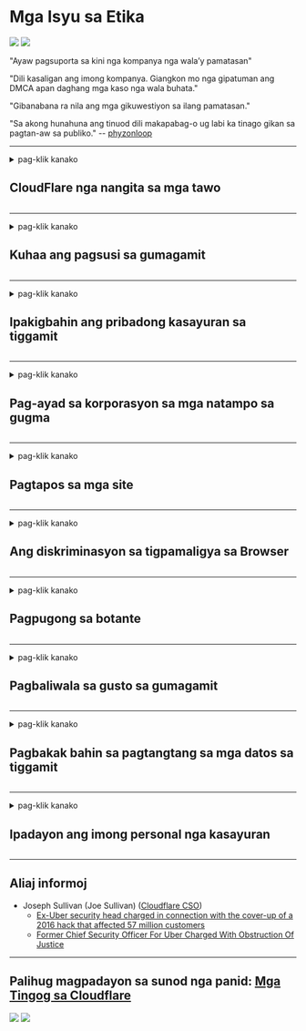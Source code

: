 # Mga Isyu sa Etika

![](https://codeberg.org/crimeflare/cloudflare-tor/media/branch/master/image/itsreallythatbad.jpg)
![](https://codeberg.org/crimeflare/cloudflare-tor/media/branch/master/image/telegram/c81238387627b4bfd3dcd60f56d41626.jpg)

"Ayaw pagsuporta sa kini nga kompanya nga wala’y pamatasan"

"Dili kasaligan ang imong kompanya. Giangkon mo nga gipatuman ang DMCA apan daghang mga kaso nga wala buhata."

"Gibanabana ra nila ang mga gikuwestiyon sa ilang pamatasan."

"Sa akong hunahuna ang tinuod dili makapabag-o ug labi ka tinago gikan sa pagtan-aw sa publiko."  -- [phyzonloop](https://twitter.com/phyzonloop)


---


<details>
<summary>pag-klik kanako

## CloudFlare nga nangita sa mga tawo
</summary>


Ang Cloudflare nagpadalag mga email sa spam sa mga dili tiggamit nga Cloudflare.

- Magpadala lang mga email sa mga suskritor nga mipili
- Kung ang giingon sa gumagamit nga "mohunong", hunong nga ipadala ang email

Yano nga yano. Apan wala’y pagtagad si Cloudflare.
Giingon ni Cloudflare nga ang paggamit sa ilang serbisyo makapahunong sa tanan nga mga spammers o mga nag-atake.
Giunsa naton mapahunong ang Cloudflare nga wala ma-aktibo ang Cloudflare?


| 🖼 | 🖼 |
| --- | --- |
| ![](https://codeberg.org/crimeflare/cloudflare-tor/media/branch/master/image/cfspam01.jpg) | ![](https://codeberg.org/crimeflare/cloudflare-tor/media/branch/master/image/cfspam03.jpg) |
| ![](https://codeberg.org/crimeflare/cloudflare-tor/media/branch/master/image/cfspam02.jpg) | ![](https://codeberg.org/crimeflare/cloudflare-tor/media/branch/master/image/cfspambrittany.jpg)<br>![](https://codeberg.org/crimeflare/cloudflare-tor/media/branch/master/image/cfspamtwtr.jpg) |

</details>

---

<details>
<summary>pag-klik kanako

## Kuhaa ang pagsusi sa gumagamit
</summary>


Ang negatibo nga mga pagsusi sa sensor sa Cloudflare.
Kung nag-post ka mga anti-Cloudflare nga teksto sa Twitter, adunay higayon nga makakuha ka tubag gikan sa empleyado sa Cloudflare nga adunay "Dili, dili kini" mensahe.
Kung nag-post ka usa ka negatibo nga pagsusi sa bisan unsang site sa pagsusi, ila kini sulayan.


| 🖼 | 🖼 |
| --- | --- |
| ![](https://codeberg.org/crimeflare/cloudflare-tor/media/branch/master/image/cfcenrev_01.jpg)<br>![](https://codeberg.org/crimeflare/cloudflare-tor/media/branch/master/image/cfcenrev_02.jpg) | ![](https://codeberg.org/crimeflare/cloudflare-tor/media/branch/master/image/cfcenrev_03.jpg) |

</details>

---

<details>
<summary>pag-klik kanako

## Ipakigbahin ang pribadong kasayuran sa tiggamit
</summary>


Adunay daghang problema sa harasment ang Cloudflare.
Ang Cloudflare nagpaambit sa personal nga kasayuran sa mga nagreklamo bahin sa mga host site.
Usahay gihangyo ka nila nga ihatag ang imong tinuod nga ID.
Kung dili nimo gusto nga maharas, giatake, gipatay o gipatay, mas maayo nga magpalayo ka sa mga website sa Cloudflared.


| 🖼 | 🖼 |
| --- | --- |
| ![](https://codeberg.org/crimeflare/cloudflare-tor/media/branch/master/image/cfdox_what.jpg) | ![](https://codeberg.org/crimeflare/cloudflare-tor/media/branch/master/image/cfdox_swat.jpg) |
| ![](https://codeberg.org/crimeflare/cloudflare-tor/media/branch/master/image/cfdox_kill.jpg) | ![](https://codeberg.org/crimeflare/cloudflare-tor/media/branch/master/image/cfdox_threat.jpg) |
| ![](https://codeberg.org/crimeflare/cloudflare-tor/media/branch/master/image/cfdox_dox.jpg) | ![](https://codeberg.org/crimeflare/cloudflare-tor/media/branch/master/image/cfdox_ex1.jpg)<br>![](https://codeberg.org/crimeflare/cloudflare-tor/media/branch/master/image/cfdox_ex2.jpg) |

</details>

---

<details>
<summary>pag-klik kanako

## Pag-ayad sa korporasyon sa mga natampo sa gugma
</summary>


Ang CloudFlare nangayo alang sa mga natampo sa manggugatagon.
Natingala kaayo nga ang usa ka korporasyon sa Amerika mangayo alang sa gugma nga putli kauban ang mga non-profit nga organisasyon nga adunay maayong mga hinungdan.
Kung gusto nimo ang pag-block sa mga tawo o pag-usik sa oras sa uban, mahimo nimong ipangayo ang pipila ka mga pizza para sa mga empleyado sa Cloudflare.


![](https://codeberg.org/crimeflare/cloudflare-tor/media/branch/master/image/cfdonate.jpg)

</details>

---

<details>
<summary>pag-klik kanako

## Pagtapos sa mga site
</summary>


Unsa ang imong buhaton kung mahulog sa kalit ang imong site?
Adunay mga taho nga ang Cloudflare nagtangtang sa pagsulud sa configure o paghunong sa serbisyo nga wala’y pahimangno, hilom.
Gisugyot namon nga makit-an nimo ang labi ka maayong provider.

![](https://codeberg.org/crimeflare/cloudflare-tor/media/branch/master/image/cftmnt.jpg)

</details>

---

<details>
<summary>pag-klik kanako

## Ang diskriminasyon sa tigpamaligya sa Browser
</summary>


Naghatag ang CloudFlare nga labing maayo nga pagtratar sa mga naggamit sa Firefox samtang gihatagan ang pag-atubang nga pagtratar sa mga tiggamit nga dili Tor-Browser sa Tor.
Ang mga tiggamit sa mga Tor kung kinsa sa tama nga pagdumili sa pagpatuman sa dili libre nga javascript nakadawat usab nga pag-indigay.
Kini nga pag-access dili patas mao ang pag-abuso sa neutrality sa network ug pag-abuso sa gahum.

![](https://codeberg.org/crimeflare/cloudflare-tor/media/branch/master/image/browdifftbcx.gif)

- Wala: Mga Tor Browser, Tuo: Chrome. Parehas nga adres sa IP.

![](https://codeberg.org/crimeflare/cloudflare-tor/media/branch/master/image/browserdiff.jpg)

- Wala: Ang Tor Browser Javascript Disabled, Cookie Enabled
- Sa tuo: Gipagana ang Javascript sa Chrome, Disable sa Cookie

![](https://codeberg.org/crimeflare/cloudflare-tor/media/branch/master/image/cfsiryoublocked.jpg)

- QuteBrowser (menor de edad nga browser) nga wala Tor (Clearnet IP)

| ***Browser*** | ***Pag-access sa pagtambal*** |
| --- | --- |
| Tor Browser (Gipadagan ang Javascript) | gitugotan ang pag-access |
| Firefox (Gipadagan ang Javascript) | pag-access gipakaulawan |
| Chromium (Gipadagan ang Javascript) | pag-access gipakaulawan |
| Chromium or Firefox (Gi-disable ang Javascript) | gidumili ang pag-access |
| Chromium or Firefox (Wala’y kapugong ang Cookie) | gidumili ang pag-access |
| QuteBrowser | gidumili ang pag-access |
| lynx | gidumili ang pag-access |
| w3m | gidumili ang pag-access |
| wget | gidumili ang pag-access |


Ngano nga dili nimo gamiton ang button sa Audio aron masulbad ang dali nga hagit?

Oo, adunay usa ka audio button, apan kini kanunay nga dili molihok sa Tor.
Makuha nimo kini nga mensahe kung gi-klik nimo kini:

```
Sulayi pag-usab sa ulahi
Ang imong computer o network mahimong magpadala mga awtomatikong pangutana.
Aron mapanalipdan ang among mga tiggamit, dili kami makaproseso sa imong hangyo karon.
Alang sa dugang nga mga detalye pagbisita sa among panid nga panid
```

</details>

---

<details>
<summary>pag-klik kanako

## Pagpugong sa botante
</summary>


Ang mga botante sa estado sa US nagparehistro sa pagboto sa katapusan pinaagi sa website sa sekretaryo sa estado sa estado nga ilang gipuy-an.
Ang mga opisina sa sekretaryo nga kontrolado sa Republikano nakiglambigit sa pagpugong sa mga botante pinaagi sa pag-prox sa website sa sekretaryo sa estado pinaagi sa Cloudflare.
Ang mapintas nga pagtratar sa Cloudflare sa mga tiggamit sa Tor, ang posisyon sa MITM ingon usa ka sentralisado nga punto sa pag-monitor sa kalibutan, ug ang makadaot nga papel sa kinatibuk-an naghimo sa mga botante nga magpapili nga magparehistro.
Ang mga Liberal labi na nga nagbaton sa pagkapribado.
Ang mga porma sa pagparehistro sa botante nakolekta ang sensitibo nga kasayuran bahin sa pampulitika nga pagpahiluna sa botante, personal nga pisikal nga adres, numero sa seguridad sa sosyal, ug petsa sa pagkatawo.
Kadaghanan sa mga estado naghimo lamang usa ka subset sa kana nga kasayuran nga magamit sa publiko, apan nakita sa Cloudflare ang tanan nga kasayuran sa dihang adunay usa nga nagparehistro sa pagboto.

Hinumdumi nga ang pagparehistro sa papel dili makalikay sa Cloudflare tungod kay ang sekretaryo sa mga kawani sa pagpasok sa datos sa estado lagmit nga mogamit sa Cloudflare website aron makasulod sa datos.

| 🖼 | 🖼 |
| --- | --- |
| ![](https://codeberg.org/crimeflare/cloudflare-tor/media/branch/master/image/cfvotm_01.jpg) | ![](https://codeberg.org/crimeflare/cloudflare-tor/media/branch/master/image/cfvotm_02.jpg) |

- Ang Change.org usa ka bantog nga website alang sa pagkolekta og mga boto ug paglihok.
“ang mga tawo bisan diin nagasugod mga kampanya, nagpalihok sa mga tigsuporta, ug nagtrabaho kauban ang mga naghimog desisyon aron magmaneho mga solusyon.”
Ikasubo, daghang mga tawo ang dili makatan-aw sa change.org tungod sa agresibo nga pagsala sa Cloudflare.
Gipugngan sila gikan sa pagpirma sa petisyon, sa ingon wala iapil gikan sa usa ka demokratikong proseso.
Ang paggamit sa ubang mga platform nga wala cloudflared sama sa OpenPetition makatabang sa pag-ayo sa problema.

| 🖼 | 🖼 |
| --- | --- |
| ![](https://codeberg.org/crimeflare/cloudflare-tor/media/branch/master/image/changeorgasn.jpg) | ![](https://codeberg.org/crimeflare/cloudflare-tor/media/branch/master/image/changeorgtor.jpg) |

- Ang "Athenian Project" sa Cloudflare nagtanyag libre nga panalipod sa lebel sa negosyo sa estado ug lokal nga website sa eleksyon.
Giingon nila nga "ang ilang mga konstituwente maka-access sa kasayuran sa eleksyon ug pagrehistro sa botante" apan kini bakak tungod kay daghang mga tawo ang dili gyud maka-browse sa site.

</details>

---

<details>
<summary>pag-klik kanako

## Pagbaliwala sa gusto sa gumagamit
</summary>


Kung mopili ka usa ka butang, gilauman nga wala ka makadawat email bahin niini.
Wala manumbaling sa Cloudflare ang kagustohan sa tiggamit ug ipakigbahin ang mga datos sa mga korporasyon sa third-party nga wala’y pagtugot sa kustomer.
Kung gigamit nimo ang ilang libre nga plano, usahay magpadala sila email sa kanimo nga naghangyo sa pagpalit sa binulan nga suskrisyon.

![](https://codeberg.org/crimeflare/cloudflare-tor/media/branch/master/image/cfviopl_tp.jpg)

</details>

---

<details>
<summary>pag-klik kanako

## Pagbakak bahin sa pagtangtang sa mga datos sa tiggamit
</summary>


Sumala sa kini nga blog sa kostumer nga ex-cloudflare, namakak ang Cloudflare bahin sa pagtangtang sa mga account.
Karon, daghang mga kompanya ang nagpadayon sa imong data pagkahuman nimo gisirhan o gitangtang ang imong account.
Kadaghanan sa mga maayong kompanya naghisgot bahin niini sa ilang palisiya sa pagkapribado.
Cloudflare? Dili.

```
2019-08-05 Gipadala kanako sa CloudFlare ang pagkumpirma nga gikuha nila ang akong account.
2019-10-02 Nakadawat ako email gikan sa CloudFlare "tungod kay ako usa ka kostumer"
```

Ang Cloudflare wala mahibal-an bahin sa pulong "tangtanga".
Kung kini gikuha gyud, ngano nga kini nga ex-customer adunay usa ka email?
Giingon usab niya nga ang palisiya sa privacy ni Cloudflare wala maghisgot bahin niini.

```
Ang ilang bag-ong palisiya sa pagkapribado wala maghisgot sa pagpadayon sa datos sa usa ka tuig.
```

![](https://codeberg.org/crimeflare/cloudflare-tor/media/branch/master/image/cfviopl_notdel.jpg)

Giunsa nimo masaligan ang Cloudflare kung ang ilang palisiya sa pagkapribado usa ka LIE?

</details>

---

<details>
<summary>pag-klik kanako

## Ipadayon ang imong personal nga kasayuran
</summary>


Lisud ang lebel sa pag-undang sa account sa Cloudflare.

```
Pagsumite usa ka tiket sa suporta gamit ang kategorya nga "Account",
ug hangyo ang pagtangtang sa account sa lawas sa mensahe.
Kinahanglan nga wala ka mga domain o credit card nga gilakip sa imong account sa wala pa mangayo pagtangtang.
```

Madawat nimo kini nga email sa kumpirmasyon.

![](https://codeberg.org/crimeflare/cloudflare-tor/media/branch/master/image/cf_deleteandkeep.jpg)

"Gisugdan namon ang pagproseso sa imong hangyo sa pagtangtang" apan "Kami magpadayon sa pagtipig sa imong personal nga kasayuran".

Mahimo ba nimo "pagsalig" kini?

</details>

---

## Aliaj informoj

- Joseph Sullivan (Joe Sullivan) ([Cloudflare CSO](https://twitter.com/eastdakota/status/1296522269313785862))
  - [Ex-Uber security head charged in connection with the cover-up of a 2016 hack that affected 57 million customers](https://www.businessinsider.com/uber-data-hack-security-head-joe-sullivan-charged-cover-up-2020-8)
  - [Former Chief Security Officer For Uber Charged With Obstruction Of Justice](https://www.justice.gov/usao-ndca/pr/former-chief-security-officer-uber-charged-obstruction-justice)


---

## Palihug magpadayon sa sunod nga panid:   [Mga Tingog sa Cloudflare](../PEOPLE.md)

![](https://codeberg.org/crimeflare/cloudflare-tor/media/branch/master/image/freemoldybread.jpg)
![](https://codeberg.org/crimeflare/cloudflare-tor/media/branch/master/image/cfisnotanoption.jpg)
